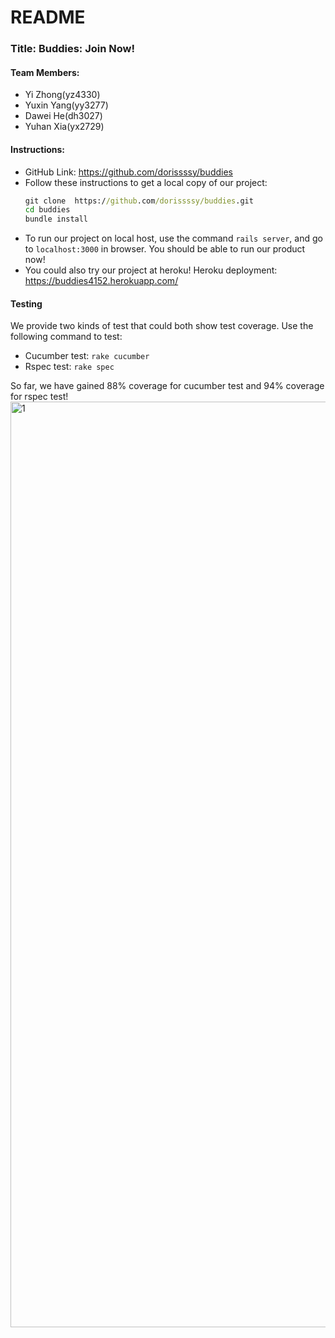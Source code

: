 # README

### Title: Buddies: Join Now!
#### Team Members: 
- Yi Zhong(yz4330) 
- Yuxin Yang(yy3277) 
- Dawei He(dh3027) 
- Yuhan Xia(yx2729)

#### Instructions:
- GitHub Link: https://github.com/dorissssy/buddies
- Follow these instructions to get a local copy of our project:
  ```cmd
  git clone  https://github.com/dorissssy/buddies.git
  cd buddies
  bundle install
  ```
- To run our project on local host, use the command `rails server`, and go to `localhost:3000` in browser. You should be able to run our product now!
- You could also try our project at heroku! Heroku deployment: https://buddies4152.herokuapp.com/

#### Testing
We provide two kinds of test that could both show test coverage. Use the following command to test:
- Cucumber test: `rake cucumber`
- Rspec test: `rake spec`

So far, we have gained 88% coverage for cucumber test and 94% coverage for rspec test!
<img width="1481" alt="1" src="https://user-images.githubusercontent.com/56754826/199622167-572a56b9-63a9-458b-8ad6-4f8d79853f31.png">




